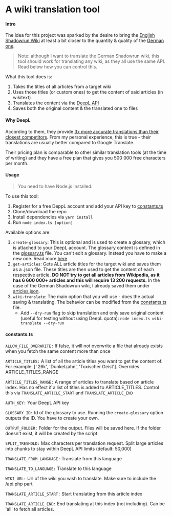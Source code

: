 # A wiki translation tool

#### Intro

The idea for this project was sparked by the desire to bring the [English Shadowrun Wiki](https://shadowrun.fandom.com/wiki/Main_Page) at least a bit closer to the quantity & quality of the [German one](https://shadowiki.de/Hauptseite).

> Note: although I want to translate the German Shadowrun wiki, this tool should work for translating any wiki, as they all use the same API. Read below how you can control this.

What this tool does is:

1. Takes the titles of all articles from a target wiki
2. Uses those titles (or custom ones) to get the content of said articles (in wikitext)
3. Translates the content via the [DeepL API](https://www.deepl.com/docs-api)
4. Saves both the original content & the translated one to files

#### Why DeepL

According to them, they provide [3x more accurate translations than their closest competitors](https://www.deepl.com/whydeepl/). From my personal experience, this is true - their translations are usually better compared to Google Translate.

Their pricing plan is comparable to other similar translation tools (at the time of writing) and they have a free plan that gives you 500 000 free characters per month.

#### Usage

> You need to have Node.js installed.

To use this tool:

1. Register for a free DeppL account and add your API key to [constants.ts](./constants.ts)
2. Clone/download the repo
3. Install dependencies via `yarn install`
4. Run `node index.ts [option]`

Available options are:

1. `create-glossary`: This is optional and is used to create a glossary, which is attached to your DeepL account. The glossary content is defined in the [glossary.ts](glossary/glossary.ts) file. You can't edit a glossary. Instead you have to make a new one. Read more [here](https://www.deepl.com/docs-api/glossaries/)
2. `get-articles`: Gets ALL article titles for the target wiki and saves them as a .json file. These titles are then used to get the content of each respective article. **DO NOT try to get all articles from Wikipedia, as it has 6 600 000+ articles and this will require 13 200 requests.** In the case of the German Shadowrun wiki, I already saved them under [articles.json](input/articles.json).
3. `wiki-translate`: The main option that you will use - does the actual saving & translating. The behavior can be modified from the [constants.ts](./constants.ts) file.
   - Add `--dry-run` flag to skip translation and only save original content (useful for testing without using DeepL quota): `node index.ts wiki-translate --dry-run`

#### constants.ts

`ALLOW_FILE_OVERWRITE:` If false, it will not overwrite a file that already exists when you fetch the same content more than once

`ARTICLE_TITLES:` A list of all the article titles you want to get the content of. For example: ['.26k', 'Dunkelzahn', 'Toxischer Geist']. Overrides ARTICLE_TITLES_RANGE

`ARTICLE_TITLES_RANGE:` A range of articles to translate based on article index. Has no effect if a list of titles is added to ARTICLE_TITLES. Control this via `TRANSLATE_ARTICLE_START` and `TRANSLATE_ARTICLE_END`

`AUTH_KEY:` Your DeepL API key

`GLOSSARY_ID:` Id of the glossary to use. Running the `create-glossary` option outputs the ID. You have to create your own.

`OUTPUT_FOLDER:` Folder for the output. Files will be saved here. If the folder doesn't exist, it will be created by the script

`SPLIT_TRESHOLD:` Max characters per translation request. Split large articles into chunks to stay within DeepL API limits (default: 50,000)

`TRANSLATE_FROM_LANGUAGE:` Translate from this language

`TRANSLATE_TO_LANGUAGE:` Translate to this language

`WIKI_URL:` Url of the wiki you wish to translate. Make sure to include the /api.php part

`TRANSLATE_ARTICLE_START:` Start translating from this article index

`TRANSLATE_ARTICLE_END:` End translating at this index (not including). Can be 'all' to fetch all articles.
